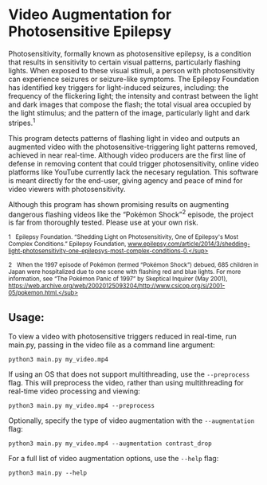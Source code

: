 # Video Augmentation for Photosensitive Epilepsy 

Photosensitivity, formally known as photosensitive epilepsy, is a condition that results in sensitivity to certain visual patterns, particularly flashing lights. When exposed to these visual stimuli, a person with photosensitivity can experience seizures or seizure-like symptoms. The Epilepsy Foundation has identified key triggers for light-induced seizures, including: the frequency of the flickering light; the intensity and contrast between the light and dark images that compose the flash; the total visual area occupied by the light stimulus; and the pattern of the image, particularly light and dark stripes.<sup>1</sup>

This program detects patterns of flashing light in video and outputs an augmented video with the photosensitive-triggering light patterns removed, achieved in near real-time. Although video producers are the first line of defense in removing content that could trigger photosensitivity, online video platforms like YouTube currently lack the necesary regulation. This software is meant directly for the end-user, giving agency and peace of mind for video viewers with photosensitivity.

Although this program has shown promising results on augmenting dangerous flashing videos like the “Pokémon Shock”<sup>2</sup> episode, the project is far from thoroughly tested. Please use at your own risk.

<sub>1 &nbsp; Epilepsy Foundation. “Shedding Light on Photosensitivity, One of Epilepsy's Most Complex Conditions.” Epilepsy Foundation, www.epilepsy.com/article/2014/3/shedding-light-photosensitivity-one-epilepsys-most-complex-conditions-0.</sup>

<sub> 2 &nbsp; When the 1997 episode of Pokémon (termed “Pokémon Shock”) debued, 685 children in Japan were hospitalized due to one scene with flashing red and blue lights. For more information, see “The Pokémon Panic of 1997” by Skeptical Inquirer (May 2001), https://web.archive.org/web/20020125093204/http://www.csicop.org/si/2001-05/pokemon.html.</sub>

## Usage:
To view a video with photosensitive triggers reduced in real-time, run main.py, passing in the video file as a command line argument:
```
python3 main.py my_video.mp4
```

If using an OS that does not support multithreading, use the `--preprocess` flag. This will preprocess the video, rather than using multithreading for real-time video processing and viewing:
```
python3 main.py my_video.mp4 --preprocess
```

Optionally, specify the type of video augmentation with the `--augmentation` flag:
```
python3 main.py my_video.mp4 --augmentation contrast_drop
```

For a full list of video augmentation options, use the `--help` flag:
```
python3 main.py --help
```
